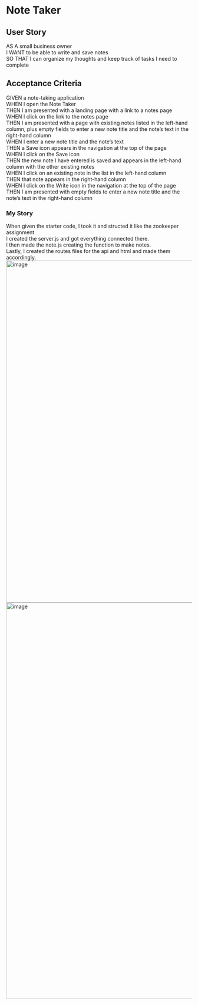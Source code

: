 # Note Taker 

## User Story
AS A small business owner<br>
I WANT to be able to write and save notes<br>
SO THAT I can organize my thoughts and keep track of tasks I need to complete<br>

## Acceptance Criteria
GIVEN a note-taking application<br>
WHEN I open the Note Taker<br>
THEN I am presented with a landing page with a link to a notes page<br>
WHEN I click on the link to the notes page<br>
THEN I am presented with a page with existing notes listed in the left-hand column, plus empty fields to enter a new note title and the note’s text in the right-hand column<br>
WHEN I enter a new note title and the note’s text<br>
THEN a Save icon appears in the navigation at the top of the page<br>
WHEN I click on the Save icon<br>
THEN the new note I have entered is saved and appears in the left-hand column with the other existing notes<br>
WHEN I click on an existing note in the list in the left-hand column<br>
THEN that note appears in the right-hand column<br>
WHEN I click on the Write icon in the navigation at the top of the page<br>
THEN I am presented with empty fields to enter a new note title and the note’s text in the right-hand column<br>

### My Story
When given the starter code, I took it and structed it like the zookeeper assignment<br>
I created the server.js and got everything connected there.<br>
I then made the note.js creating the function to make notes.<br>
Lastly, I created the routes files for the api and html and made them accordingly.
<img width="928" alt="image" src="https://user-images.githubusercontent.com/99914942/169708355-a1e2bf59-4e56-45d8-a272-4f0d7fde427d.png">
<img width="1075" alt="image" src="https://user-images.githubusercontent.com/99914942/169708385-7a3b1e3c-a8b0-4cda-9178-4ff3ab6a0b6f.png">


